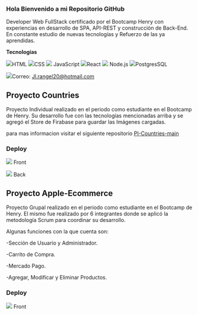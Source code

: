 ### Hola Bienvenido a mi Repositorio GitHub


Developer Web FullStack certificado por el Bootcamp Henry con experiencias en desarrollo de SPA, API-REST y construcción de Back-End. En constante estudio de nuevas tecnologías y Refuerzo de las ya aprendidas. 

 
 **Tecnologías**
 
<img src="https://img.icons8.com/color/48/000000/html-5--v1.png"/>HTML
<img src="https://img.icons8.com/color/48/000000/css3.png"/>CSS
<img src="https://img.icons8.com/color/50/000000/javascript--v1.png"/> JavaScript
<img src="https://img.icons8.com/office/40/000000/react.png"/>React
<img src="https://img.icons8.com/fluency/48/000000/node-js.png"/> Node.js
<img src="https://img.icons8.com/color/48/000000/postgreesql.png"/>PostgresSQL

 <img src="https://img.icons8.com/emoji/48/000000/open-mailbox-with-raised-flag.png"/>Correo: Jl.rangel20@hotmail.com

## Proyecto Countries

 Proyecto Individual realizado en el periodo como estudiante en el Bootcamp de Henry. Su desarrollo fue con las tecnologías mencionadas arriba y se agregó el Store de Firabase para guardar las Imágenes cargadas. 

  para mas informacion visitar el siguiente repositorio [PI-Countries-main
](https://github.com/josrenyer/PI-Countries-main)

### Deploy

  [![](https://img.icons8.com/color/48/000000/launched-rocket--v1.png)](https://deploy-front-countries.vercel.app/) Front

  [![](https://img.icons8.com/color/48/000000/launched-rocket--v1.png)](https://deploy-countries-jl.herokuapp.com/countries) Back

## Proyecto Apple-Ecommerce

  Proyecto Grupal realizado en el periodo como estudiante en el Bootcamp de Henry. El mismo fue realizado por 6 integrantes donde se aplicó la metodología Scrum para coordinar su desarrollo. 

  
  Algunas funciones con la que cuenta son: 


  -Sección de Usuario y Administrador. 

  -Carrito de Compra. 

  -Mercado Pago. 

  -Agregar, Modificar y Eliminar Productos. 

### Deploy

  [![](https://img.icons8.com/color/48/000000/launched-rocket--v1.png)](https://front-ecommerce-xi.vercel.app/) Front




  